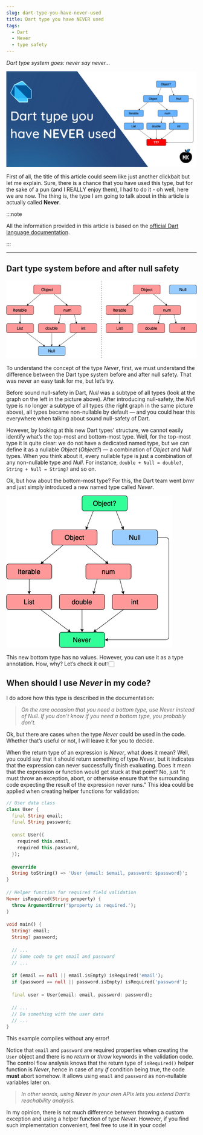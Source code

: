 ```yaml
---
slug: dart-type-you-have-never-used
title: Dart type you have NEVER used
tags:
  - Dart
  - Never
  - type safety
---
```


_Dart type system goes: never say never…_

![Header image](./header.png)

First of all, the title of this article could seem like just another clickbait but let me explain. Sure, there is a chance that you have used this type, but for the sake of a pun (and I REALLY enjoy them), I had to do it - oh well, here we are now. The thing is, the type I am going to talk about in this article is actually called **Never**.

<!--truncate-->

:::note

All the information provided in this article is based on the [official Dart language documentation](https://dart.dev/null-safety/understanding-null-safety).

:::

---

## Dart type system before and after null safety

![Dart type system before (left) and after (right) null safety](./dart-type-system.png)

To understand the concept of the type _Never_, first, we must understand the difference between the Dart type system before and after null safety. That was never an easy task for me, but let’s try.

Before sound null-safety in Dart, _Null_ was a subtype of all types (look at the graph on the left in the picture above). After introducing null-safety, the _Null_ type is no longer a subtype of all types (the right graph in the same picture above), all types became non-nullable by default — and you could hear this everywhere when talking about sound null-safety of Dart.

However, by looking at this new Dart types’ structure, we cannot easily identify what’s the top-most and bottom-most type. Well, for the top-most type it is quite clear: we do not have a dedicated named type, but we can define it as a nullable _Object_ (_Object?_) — a combination of _Object_ and _Null_ types. When you think about it, every nullable type is just a combination of any non-nullable type and _Null_. For instance, `double + Null = double?`, `String + Null = String?` and so on.

Ok, but how about the bottom-most type? For this, the Dart team went _brrrr_ and just simply introduced a new named type called _Never_.

![Dart type system with Never](./dart-type-system-with-never.png)

This new bottom type has no values. However, you can use it as a type annotation. How, why? Let’s check it out👇🏻

## When should I use _Never_ in my code?

I do adore how this type is described in the documentation:

> _On the rare occasion that you need a bottom type, use Never instead of Null. If you don’t know if you need a bottom type, you probably don’t._

Ok, but there are cases when the type _Never_ could be used in the code. Whether that’s useful or not, I will leave it for you to decide.

When the return type of an expression is _Never_, what does it mean? Well, you could say that it should return something of type _Never_, but it indicates that the expression can never successfully finish evaluating. Does it mean that the expression or function would get stuck at that point? No, just “it must throw an exception, abort, or otherwise ensure that the surrounding code expecting the result of the expression never runs.” This idea could be applied when creating helper functions for validation:

```dart
// User data class
class User {
  final String email;
  final String password;

  const User({
    required this.email,
    required this.password,
  });

  @override
  String toString() => 'User {email: $email, password: $password}';
}

// Helper function for required field validation
Never isRequired(String property) {
  throw ArgumentError('$property is required.');
}

void main() {
  String? email;
  String? password;

  // ...
  // Some code to get email and password
  // ...

  if (email == null || email.isEmpty) isRequired('email');
  if (password == null || password.isEmpty) isRequired('password');

  final user = User(email: email, password: password);

  // ...
  // Do something with the user data
  // ...
}
```

This example compiles without any error!

Notice that `email` and `password` are required properties when creating the `User` object and there is no _return_ or _throw_ keywords in the validation code. The control flow analysis knows that the return type of `isRequired()` helper function is _Never_, hence in case of any _if_ condition being true, the code **must** abort somehow. It allows using `email` and `password` as non-nullable variables later on.

> _In other words, using **Never** in your own APIs lets you extend Dart’s reachability analysis._

In my opinion, there is not much difference between throwing a custom exception and using a helper function of type _Never_. However, if you find such implementation convenient, feel free to use it in your code!
